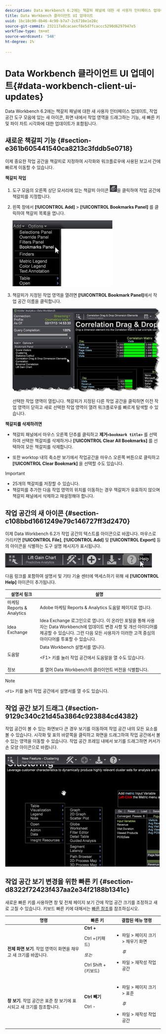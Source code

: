```yaml
---
description: Data Workbench 6.2에는 책갈피 패널에 대한 새 사용자 인터페이스 업데이트, 작업 공간 도구 모음에 있는 새 아이콘, 화면 내에서 작업 영역을 드래그하는 기능, 새 빠른 키 및 파이 차트 시각화에 대한 업데이트가 포함됩니다.
title: Data Workbench 클라이언트 UI 업데이트
uuid: 1bc18c90-8b46-4c90-b7a7-2c6710e1e28c
source-git-commit: 232117a8cacaecf8e5d7fcaccc5290d6297947e5
workflow-type: tm+mt
source-wordcount: '548'
ht-degree: 1%

---
```



# Data Workbench 클라이언트 UI 업데이트{#data-workbench-client-ui-updates}

Data Workbench 6.2에는 책갈피 패널에 대한 새 사용자 인터페이스 업데이트, 작업 공간 도구 모음에 있는 새 아이콘, 화면 내에서 작업 영역을 드래그하는 기능, 새 빠른 키 및 파이 차트 시각화에 대한 업데이트가 포함됩니다.

## 새로운 책갈피 기능 {#section-e361b605441540ca8213c3fddb5e0718}

이제 중요한 작업 공간을 책갈피로 지정하여 시각화와 워크플로우에 사용된 보고서 간에 빠르게 이동할 수 있습니다.

**책갈피 작업**

1. 도구 모음의 오른쪽 상단 모서리에 있는 책갈피 아이콘 ![](assets/bookmark_icon.png)을 클릭하여 작업 공간에 책갈피를 지정합니다.
1. 왼쪽 창에서 **[!UICONTROL Add]** > **[!UICONTROL Bookmarks Panel]** 를 클릭하여 책갈피 목록을 엽니다.

   ![](assets/bookmarks_panel.png)

1. 책갈피가 지정된 작업 영역을 열려면 **[!UICONTROL Bookmark Panel]**&#x200B;에서 작업 공간 이름을 클릭합니다.

   ![](assets/bookmarks_panel_left.png)

   선택한 작업 영역이 열립니다. 책갈피가 지정된 다른 작업 공간을 클릭하면 이전 작업 영역이 닫히고 새로 선택한 작업 영역이 열려 워크플로우를 빠르게 탐색할 수 있습니다.

**책갈피를 삭제하려면**

* 책갈피 패널에서 마우스 오른쪽 단추를 클릭하고 **제거`<bookmark title>`** 를 선택하여 선택한 책갈피를 삭제하거나 **[!UICONTROL Clear All Bookmarks]** 를 선택하여 모든 책갈피를 삭제합니다.

* 또한 worktop 내의 축소판 보기에서 작업공간을 마우스 오른쪽 버튼으로 클릭하고 **[!UICONTROL Clear Bookmark]** 을 선택할 수도 있습니다.

>[!IMPORTANT]
>
>* 25개의 책갈피를 저장할 수 있습니다.
>* 책갈피를 추가한 다음 작업 영역의 위치를 이동하는 경우 책갈피가 유효하지 않으며 책갈피 패널에서 삭제하고 재설정해야 합니다.

>


## 작업 공간의 새 아이콘 {#section-c108bbd1661249e79c146727ff3d2470}

이제 Data Workbench 6.2가 작업 공간의 텍스트를 아이콘으로 바꿉니다. 마우스로 가리키면 **[!UICONTROL File]**, **[!UICONTROL Add]** 및 **[!UICONTROL Export]** 등의 아이콘을 식별하는 도구 설명 메시지가 표시됩니다.

![](assets/new_icons.png)

다음 링크를 포함하여 설명서 및 기타 기술 센터에 액세스하기 위해 새 **[!UICONTROL Help]** 아이콘이 추가됩니다.

<table id="table_64BBC67B1BB44B1197FF7E5E7B067696"> 
 <thead> 
  <tr> 
   <th colname="col1" class="entry"> 설명서 링크 </th> 
   <th colname="col2" class="entry"> 설명 </th> 
  </tr>
 </thead>
 <tbody> 
  <tr> 
   <td colname="col1"> 마케팅 Reports &amp; Analytics </td> 
   <td colname="col2"><span class="uicontrol"> Adobe 마케팅 Reports &amp; Analytics</span> 도움말 페이지로 엽니다. </td> 
  </tr> 
  <tr> 
   <td colname="col1"> Idea Exchange </td> 
   <td colname="col2"><span class="uicontrol"> Idea Exchange 로그인</span>으로 엽니다. 이 온라인 포털을 통해 사용자는 Data Workbench에 업데이트 변경 사항 및 개선 아이디어를 제공할 수 있습니다. 그런 다음 모든 사용자가 이러한 고객 중심의 아이디어를 투표할 수 있습니다. </td> 
  </tr> 
  <tr> 
   <td colname="col1"> 도움말 </td> 
   <td colname="col2"><span class="uicontrol"> Data Workbench 설명서</span>를 엽니다. <p><span class="uicontrol"> &lt;F1&gt;</span> 키를 눌러 작업 공간에서 도움말을 열 수도 있습니다. </p> </td> 
  </tr> 
  <tr> 
   <td colname="col1"> 정보 </td> 
   <td colname="col2">를 열어 Data Workbench의 <span class="uicontrol"> 클라이언트 버전</span>을 식별합니다. </td> 
  </tr> 
 </tbody> 
</table>

>[!NOTE]
>
>`<F1>` 키를 눌러 작업 공간에서 설명서를 열 수도 있습니다.

## 작업 공간 보기 드래그 {#section-9129c340c21d45a3864c923884cd4382}

작업 공간이 볼 수 있는 화면보다 큰 경우 보기를 이동하여 작업 공간 내의 모든 요소를 볼 수 있습니다. 시각화 및 표의 바깥쪽을 클릭하고 화면을 드래그하여 작업 공간에서 볼 수 있는 영역을 이동할 수 있습니다. 작업 공간 프레임 내에서 보기를 드래그하면 커서가 손 모양 아이콘으로 바뀝니다.

![](assets/drag_workspace.png)

## 작업 공간 보기 변경을 위한 빠른 키 {#section-d8322f72423f437aa2e34f2188b1341c}

새로운 빠른 키를 사용하면 창 및 전체 페이지 보기 간에 작업 공간 크기를 조정하고 새로 고칠 수 있습니다. 키보드 빠른 키에 대해서는 [빠른 참조](https://experienceleague.adobe.com/docs/data-workbench/using/client/visualizations/c-qk-ref.html)를 참조하십시오.

<table id="table_A01C514C99F043338D183A6839E03DEA"> 
 <thead> 
  <tr> 
   <th colname="col1" class="entry"> 명령 </th> 
   <th colname="col2" class="entry"> 빠른 키 </th> 
   <th colname="col3" class="entry"> 결합된 메뉴 명령 </th> 
  </tr>
 </thead>
 <tbody> 
  <tr> 
   <td colname="col1"><b>전체 화면 보기</b>. 작업 영역이 화면을 채우고 새 크기를 바꿉니다. </td> 
   <td colname="col2"><b>Ctrl +</b> <p>Ctrl +(키패드) </p> <p><i> 또는 </i> </p> <p>Ctrl Shift + (키보드) </p> </td> 
   <td colname="col3"> 
    <ul id="ul_C7C731B894D946D9916F50806F015857"> 
     <li id="li_452B4C119B1A40038A408CFFC53653A9">파일 &gt; 페이지 크기 &gt; 채우기 화면 <p><i>후</i> </p> </li> 
     <li id="li_DE9B8B31B9F24A6AA68A1D0DB886B501">파일 &gt; 재작성 작업 공간 </li> 
    </ul> </td> 
  </tr> 
  <tr> 
   <td colname="col1"><b>창 보기</b>. 작업 공간은 표준 창 보기에 표시되고 새 크기를 참조합니다. </td> 
   <td colname="col2"><b>Ctrl 빼기</b> <p>Ctrl - </p> </td> 
   <td colname="col3"> 
    <ul id="ul_3474B9EFD69343C09BC84E485D896C28"> 
     <li id="li_820BAED76FF24A5785E6D89C5C692DD5">파일 &gt; 페이지 크기 &gt; 표준 <p><i>후</i> </p> </li> 
     <li id="li_337789F282CE4C2C990C67B115782454">파일 &gt; 재작성 작업 공간 </li> 
    </ul> </td> 
  </tr> 
 </tbody> 
</table>

